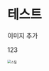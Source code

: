 

# 테스트



이미지 추가



123



<img src="C:\Users\NNZ\Desktop\Programming\GitHub_Pages\visualnnz.github.io\images\2024-06-30-test-1\스틸.jpg" alt="스틸" style="zoom:50%;" />
